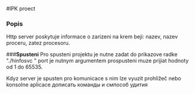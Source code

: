 #IPK proect

### **Popis**
Http server poskytuje informace o zarizeni na krem beji: nazev, nazev proceru,
zatez procesoru.

###**Spusteni**
Pro spusteni projektu je nutne zadat do prikazove radke "./hinfosvc <port>"
port je nutnym argumentem prospusteni muze prijiat hodnoty od 1 do 65535.

Kdyz server je spusten pro komunicace s nim lze vyuzit prohlížeč nebo konsolne aplicace 
дописать команды и смпособ удития 